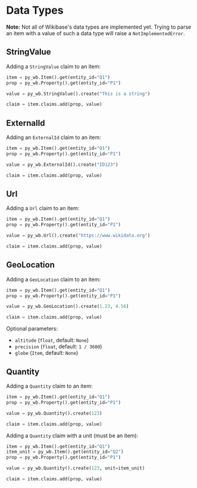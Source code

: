 # Data Types

**Note:** Not all of Wikibase's data types are implemented yet. Trying to parse an item with a value of such a data type will raise a `NotImplementedError`.

## StringValue

Adding a `StringValue` claim to an item:

```py
item = py_wb.Item().get(entity_id="Q1")
prop = py_wb.Property().get(entity_id="P1")

value = py_wb.StringValue().create("This is a string")

claim = item.claims.add(prop, value)
```

## ExternalId

Adding an `ExternalId` claim to an item:

```py
item = py_wb.Item().get(entity_id="Q1")
prop = py_wb.Property().get(entity_id="P1")

value = py_wb.ExternalId().create("ID123")

claim = item.claims.add(prop, value)
```

## Url

Adding a `Url` claim to an item:

```py
item = py_wb.Item().get(entity_id="Q1")
prop = py_wb.Property().get(entity_id="P1")

value = py_wb.Url().create("https://www.wikidata.org")

claim = item.claims.add(prop, value)
```

## GeoLocation

Adding a `GeoLocation` claim to an item:

```py
item = py_wb.Item().get(entity_id="Q1")
prop = py_wb.Property().get(entity_id="P1")

value = py_wb.GeoLocation().create(1.23, 4.56)

claim = item.claims.add(prop, value)
```

Optional parameters:

- `altitude` (`float`, default: `None`)
- `precision` (`float`, default: `1 / 3600`)
- `globe` (`Item`, default: `None`)

## Quantity

Adding a `Quantity` claim to an item:

```py
item = py_wb.Item().get(entity_id="Q1")
prop = py_wb.Property().get(entity_id="P1")

value = py_wb.Quantity().create(123)

claim = item.claims.add(prop, value)
```

Adding a `Quantity` claim with a unit (must be an item):

```py
item = py_wb.Item().get(entity_id="Q1")
item_unit = py_wb.Item().get(entity_id="Q2")
prop = py_wb.Property().get(entity_id="P1")

value = py_wb.Quantity().create(123, unit=item_unit)

claim = item.claims.add(prop, value)
```

